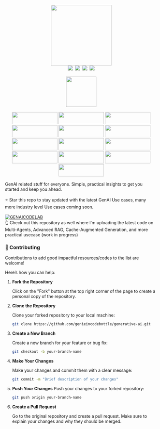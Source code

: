 <div align="center">
<a href="https://www.instagram.com/genieincodebottle/"><img width="200" src="https://github.com/genieincodebottle/generative-ai/blob/main/images/logo_genie_new.png"></a>
</div>
<div align="center">
    <a target="_blank" href="https://www.youtube.com/@genieincodebottle"><img src="https://img.shields.io/badge/YouTube-@genieincodebottle-blue"></a>&nbsp;
    <a target="_blank" href="https://github.com/genieincodebottle/generative-ai"><img src="https://img.shields.io/github/stars/genieincodebottle/generative-ai   "></a>&nbsp;
    <a target="_blank" href="https://www.linkedin.com/in/rajesh-srivastava"><img src="https://img.shields.io/badge/style--5eba00.svg?label=LinkedIn&logo=linkedin&style=social"></a>&nbsp;
    <a target="_blank" href="https://www.instagram.com/genieincodebottle/"><img src="https://img.shields.io/badge/@genieincodebottle-C13584?style=flat-square&labelColor=C13584&logo=instagram&logoColor=white&link=https://www.instagram.com/eduardopiresbr/"></a>
</div>
<br>
<div align="center">
   <img width="100" src="https://github.com/genieincodebottle/generative-ai/blob/main/images/popular_resources_.png"> 
   <br></br>
   <a target="_blank" href="https://github.com/genieincodebottle/generative-ai/blob/main/docs/essential-terms-genai.pdf"><img width="150" height="40" src="https://github.com/genieincodebottle/generative-ai/blob/main/images/genai_glossary_button_.png"></a>
   <a target="_blank" href="https://github.com/genieincodebottle/generative-ai/blob/main/GenAI_Roadmap.md"><img width="150" height="40" src="https://github.com/genieincodebottle/generative-ai/blob/main/images/genai_roadmap_button_.png"></a>
   <a target="_blank" href="https://github.com/genieincodebottle/generative-ai/blob/main/docs/genai-interview-questions.pdf"><img width="150" height="40" src="https://github.com/genieincodebottle/generative-ai/blob/main/images/genai_interview_button_.png"></a>
   <a target="_blank" href="https://github.com/genieincodebottle/generative-ai/blob/main/genai-usecases/sample-setup-coding-interview/genai-coding-task-overview.pdf"><img width="150" height="40" src="https://github.com/genieincodebottle/generative-ai/blob/main/images/genai_coding_prep_button_.png"></a>
   <a target="_blank" href="https://github.com/genieincodebottle/generative-ai/blob/main/genai-usecases/prompt-engineering/prompt-engineering.ipynb"><img width="150" height="40" src="https://github.com/genieincodebottle/generative-ai/blob/main/images/prompt_techniques.png"></a>
   <a target="_blank" href="https://github.com/genieincodebottle/generative-ai/blob/main/genai-usecases/embedding-models/how-to-choose-embedding-models.ipynb"><img width="150" height="40" src="https://github.com/genieincodebottle/generative-ai/blob/main/images/embedding_models.png"></a>
   <a target="_blank" href="https://github.com/genieincodebottle/generative-ai/blob/main/genai-usecases/advance-rag/advance-rag-decision-flow-chart.pdf"><img width="150" height="40" src="https://github.com/genieincodebottle/generative-ai/blob/main/images/advance_rag.png"></a>
   <a target="_blank" href="https://github.com/genieincodebottle/generative-ai/blob/main/docs/genai-project-lifecycle.pdf"><img width="150" height="40" src="https://github.com/genieincodebottle/generative-ai/blob/main/images/genai_prj_lifecycle_button_.png"></a>
   <a target="_blank" href=https://github.com/genieincodebottle/genaicodelab/tree/main/agentic_ai"><img width="150" height="40" src="https://github.com/genieincodebottle/generative-ai/blob/main/images/agents_button.png"></a>
   <a target="_blank" href="https://github.com/genieincodebottle/generative-ai/blob/main/GenAI_Roadmap.md#-genai-use-cases-used-free-gemini-pro--huggingface-llms-only"><img width="150" height="40" src="https://github.com/genieincodebottle/generative-ai/blob/main/images/genai_usecases.png"></a>
   <a target="_blank" href="https://github.com/genieincodebottle/generative-ai/blob/main/docs/genai-with-aws-cloud.pdf"><img width="150" height="40" src="https://github.com/genieincodebottle/generative-ai/blob/main/images/genai_awscloud.png"></a>
   <a target="_blank" href="https://github.com/genieincodebottle/generative-ai/blob/main/docs/genai-with-azure-cloud.pdf"><img width="150" height="40" src="https://github.com/genieincodebottle/generative-ai/blob/main/images/genai_azurecloud.png"></a>
   <a target="_blank" href="https://github.com/genieincodebottle/generative-ai/blob/main/docs/genai-with-vertexai.pdf"><img width="150" height="40" src="https://github.com/genieincodebottle/generative-ai/blob/main/images/genai_vertexai.png"></a>
</div>
<br>
GenAI related stuff for everyone. Simple, practical insights to get you started and keep you ahead.
<br></br>
⭐ Star this repo to stay updated with the latest GenAI Use cases, many more industry level Use cases coming soon.
<br></br>

<div align="left">
<a href="https://github.com/genieincodebottle/genaicodelab/tree/main" target="_parent"><img src="https://img.shields.io/badge/GENAICODELAB-181717?style=flat&logo=github&logoColor=white" alt="GENAICODELAB"></a>
</div>
👆 Check out this repository as well where I’m uploading the latest code on Multi-Agents, Advanced RAG, Cache-Augmented Generation, and more practical usecase (work in progress) 
<br>

### 🤝 Contributing

Contributions to add good impactful resources/codes to the list are welcome! 

Here’s how you can help:

1. **Fork the Repository**

   Click on the "Fork" button at the top right corner of the page to create a personal copy of the repository.

2. **Clone the Repository**

   Clone your forked repository to your local machine:
   ```bash
   git clone https://github.com/genieincodebottle/generative-ai.git
   ```

3. **Create a New Branch**

   Create a new branch for your feature or bug fix:
   ```bash
   git checkout -b your-branch-name
   ```

4. **Make Your Changes**

   Make your changes and commit them with a clear message:
   ```bash
   git commit -m "Brief description of your changes"
   ```

5. **Push Your Changes**
Push your changes to your forked repository:
   ```bash
   git push origin your-branch-name
   ```

5. **Create a Pull Request**

   Go to the original repository and create a pull request. Make sure to explain your changes and why they should be merged.
